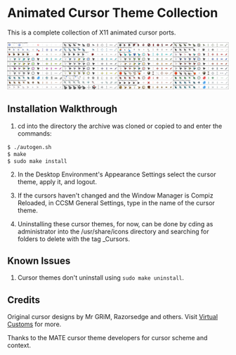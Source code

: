 Animated Cursor Theme Collection
================================
This is a complete collection of X11 animated cursor ports.

![Animated_Cursor_Theme_Collection](https://github.com/OliverKurz/animated-cursor-theme-collection/raw/master/images/Preview.png)

Installation Walkthrough
------------------------
1. cd into the directory the archive was cloned or copied to and enter the commands:

```
$ ./autogen.sh
$ make
$ sudo make install
```

2. In the Desktop Environment's Appearance Settings select the cursor theme, apply it, and logout.

3. If the cursors haven't changed and the Window Manager is Compiz Reloaded, in CCSM General Settings, type in the name of the cursor theme.

4. Uninstalling these cursor themes, for now, can be done by cding as administrator into the /usr/share/icons directory and searching for folders to delete with the tag _Cursors.

Known Issues
------------
1. Cursor themes don't uninstall using `sudo make uninstall`.

Credits
--------
Original cursor designs by Mr GRiM, Razorsedge and others. Visit [Virtual Customs](http://virtualcustoms.net/forum.php) for more.

Thanks to the MATE cursor theme developers for cursor scheme and context.